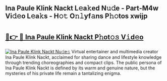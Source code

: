 ## Ina Paule Klink Nackt L𝚎a𝚔ed N𝚞𝚍e - Part-M4w Vi𝚍𝚎o L𝚎a𝚔s - H𝚘𝚝 O𝚗𝚕yf𝚊ns P𝚑𝚘tos xwijp

# <h2><a href="http://kf8o0w.oniu.top/?m=Ina+Paule+Klink+Nackt">🔗👉 🔴 Ina Paule Klink Nackt P𝚑ot𝚘𝚜 V𝚒d𝚎o</a></h2>

[![Ina Paule Klink Nackt Nu𝚍e𝚜](https://i.imgur.com/0qMVB7G.gif)](http://kf8o0w.oniu.top/?m=Ina+Paule+Klink+Nackt)
Virtual entertainer and multimedia creator Ina Paule Klink Nackt, acclaimed for sharing dance and lifestyle knowledge through trending choreographies and compact clips. The public persona of Ina Paule Klink Nackt is defined by its warm and genuine nature, but the mysteries of his private life remain a tantalizing enigma.  
